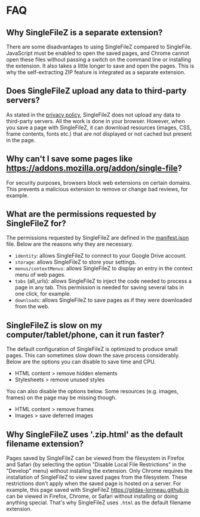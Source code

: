 # FAQ

## Why SingleFileZ is a separate extension?
There are some disadvantages to using SingleFileZ compared to SingleFile. JavaScript must be enabled to open the saved pages, and Chrome cannot open these files without passing a switch on the command line or installing the extension. It also takes a little longer to save and open the pages. This is why the self-extracting ZIP feature is integrated as a separate extension.

## Does SingleFileZ upload any data to third-party servers?
As stated in the [privacy policy](https://github.com/gildas-lormeau/SingleFileZ/blob/master/privacy.md), SingleFileZ does not upload any data to third-party servers. All the work is done in your browser. However, when you save a page with SingleFileZ, it can download resources (images, CSS, frame contents, fonts etc.) that are not displayed or not cached but present in the page.

## Why can't I save some pages like https://addons.mozilla.org/addon/single-file?
For security purposes, browsers block web extensions on certain domains. This prevents a malicious extension to remove or change bad reviews, for example.

## What are the permissions requested by SingleFileZ for?
The permissions requested by SingleFileZ are defined in the [manifest.json](https://github.com/gildas-lormeau/SingleFileZ/blob/master/manifest.json) file. Below are the reasons why they are necessary.
 - `identity`: allows SingleFileZ to connect to your Google Drive account.
 - `storage`: allows SingleFileZ to store your settings.
 - `menus/contextMenus`: allows SingleFileZ to display an entry in the context menu of web pages.
 - `tabs` (all_urls): allows SingleFileZ to inject the code needed to process a page in any tab. This permission is needed for saving several tabs in one click, for example.
 - `downloads`: allows SingleFileZ to save pages as if they were downloaded from the web.

## SingleFileZ is slow on my computer/tablet/phone, can it run faster?
The default configuration of SingleFileZ is optimized to produce small pages. This can sometimes slow down the save process considerably. Below are the options you can disable to save time and CPU.
 - HTML content > remove hidden elements
 - Stylesheets > remove unused styles

You can also disable the options below. Some resources (e.g. images, frames) on the page may be missing though.
 - HTML content > remove frames
 - Images > save deferred images
 
 ## Why SingleFileZ uses '.zip.html' as the default filename extension?
Pages saved by SingleFileZ can be viewed from the filesystem in Firefox and Safari (by selecting the option "Disable Local File Restrictions" in the "Develop" menu) without installing the extension. Only Chrome requires the installation of SingleFileZ to view saved pages from the filesystem. These restrictions don't apply when the saved page is hosted on a server. For example, this page saved with SingleFileZ https://gildas-lormeau.github.io can be viewed in Firefox, Chrome, or Safari without installing or doing anything special. That's why SingleFileZ uses `.html` as the default filename extension.
